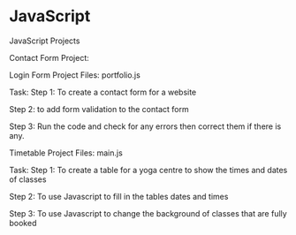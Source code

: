 # JavaScript
JavaScript Projects

Contact Form Project:

Login Form Project Files: portfolio.js

Task: Step 1: To create a contact form for a website 

Step 2: to add form validation to the contact form

Step 3: Run the code and check for any errors then correct them if there is any. 

Timetable Project Files: main.js

Task: Step 1: To create a table for a yoga centre to show the times and dates of classes

Step 2: To use Javascript to fill in the tables dates and times 

Step 3: To use Javascript to change the background of classes that are fully booked
